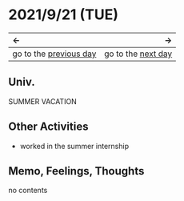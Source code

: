 # 2021/9/21 (TUE)
|←|→|
|:---|---:|
go to the [previous day](./20th.md) | go to the [next day](./22nd.md)

## Univ.
SUMMER VACATION

## Other Activities
- worked in the summer internship

## Memo, Feelings, Thoughts
no contents
